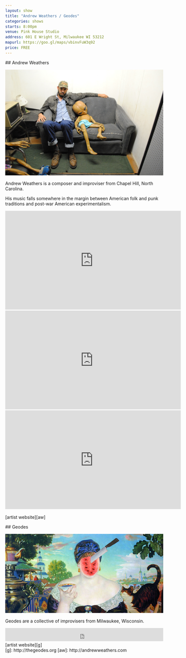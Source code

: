 ```yaml
---
layout: show
title: "Andrew Weathers / Geodes"
categories: shows
starts: 8:00pm
venue: Pink House Studio
address: 601 E Wright St, Milwaukee WI 53212
mapurl: https://goo.gl/maps/vbinvFuW3q92
price: FREE
---
```


<div class="artist" markdown="1">
## Andrew Weathers

![Andrew Weathers](/images/andrew.weathers.jpg)

Andrew Weathers is a composer and improviser from Chapel Hill, North Carolina.

His music falls somewhere in the margin between American folk and punk traditions and post-war American experimentalism.

<iframe width="560" height="315" src="https://www.youtube.com/embed/gP-IOyguyLQ" frameborder="0" allowfullscreen></iframe>

<iframe width="560" height="315" src="https://www.youtube.com/embed/-rWri6Jc3qI" frameborder="0" allowfullscreen></iframe>

<iframe width="560" height="315" src="https://www.youtube.com/embed/XQsmyE_gzZY" frameborder="0" allowfullscreen></iframe>

[artist website][aw]

</div>

<div class="artist" markdown="1">
## Geodes

![Geodes](/images/the.geodes.jpg)

Geodes are a collective of improvisers from Milwaukee, Wisconsin. 

<iframe style="border: 0; width: 100%; height: 42px;" src="https://bandcamp.com/EmbeddedPlayer/album=455794887/size=small/bgcol=ffffff/linkcol=0687f5/transparent=true/" seamless></iframe>
[artist website][g]

</div>
[g]: http://thegeodes.org
[aw]: http://andrewweathers.com
